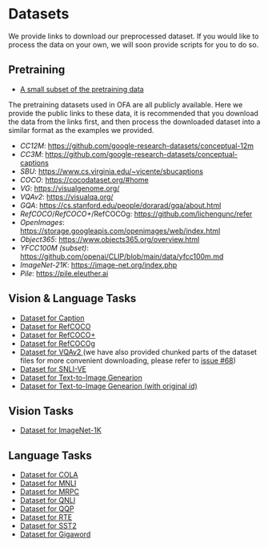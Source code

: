 # Datasets

We provide links to download our preprocessed dataset. If you would like to process the data on your own, we will soon provide scripts for you to do so. 

## Pretraining
 * <a href="https://ofa-beijing.oss-cn-beijing.aliyuncs.com/datasets/pretrain_data/pretrain_data_examples.zip"> A small subset of the pretraining data </a>

 The pretraining datasets used in OFA are all publicly available. Here we provide the public links to these data, it is recommended that you download the data from the links first, and then process the downloaded dataset into a similar format as the examples we provided.
-   _CC12M_:  https://github.com/google-research-datasets/conceptual-12m
-   _CC3M_: https://github.com/google-research-datasets/conceptual-captions
-   _SBU_: https://www.cs.virginia.edu/~vicente/sbucaptions
-   _COCO_: https://cocodataset.org/#home
-   _VG_: https://visualgenome.org/
-   _VQAv2_: https://visualqa.org/
- _GQA_: https://cs.stanford.edu/people/dorarad/gqa/about.html
- _RefCOCO_/_RefCOCO+_/RefCOCOg: https://github.com/lichengunc/refer
-   _OpenImages_: https://storage.googleapis.com/openimages/web/index.html
-   _Object365_: https://www.objects365.org/overview.html
-   _YFCC100M (subset)_: https://github.com/openai/CLIP/blob/main/data/yfcc100m.md
-   _ImageNet-21K_: https://image-net.org/index.php
-   _Pile_: https://pile.eleuther.ai

## Vision & Language Tasks
 * <a href="https://ofa-beijing.oss-cn-beijing.aliyuncs.com/datasets/caption_data/caption_data.zip"> Dataset for Caption </a>
 * <a href="https://ofa-beijing.oss-cn-beijing.aliyuncs.com/datasets/refcoco_data/refcoco_data.zip"> Dataset for RefCOCO </a>
 * <a href="https://ofa-beijing.oss-cn-beijing.aliyuncs.com/datasets/refcocoplus_data/refcocoplus_data.zip"> Dataset for RefCOCO+ </a>
 * <a href="https://ofa-beijing.oss-cn-beijing.aliyuncs.com/datasets/refcocog_data/refcocog_data.zip"> Dataset for RefCOCOg </a>
 * <a href="https://ofa-beijing.oss-cn-beijing.aliyuncs.com/datasets/vqa_data/vqa_data.zip"> Dataset for VQAv2 </a> (we have also provided chunked parts of the dataset files for more convenient downloading, please refer to <a href="https://github.com/OFA-Sys/OFA/issues/68#issuecomment-1096837349">issue #68</a>)
 * <a href="https://ofa-beijing.oss-cn-beijing.aliyuncs.com/datasets/snli_ve_data/snli_ve_data.zip"> Dataset for SNLI-VE </a>
 * <a href="https://ofa-beijing.oss-cn-beijing.aliyuncs.com/datasets/coco_image_gen_data/coco_image_gen.zip"> Dataset for Text-to-Image Genearion </a>
 * <a href="https://ofa-beijing.oss-cn-beijing.aliyuncs.com/datasets/coco_image_gen_data/coco_image_gen_origin_id.zip"> Dataset for Text-to-Image Genearion (with original id) </a>

## Vision Tasks
 * <a href="https://ofa-beijing.oss-cn-beijing.aliyuncs.com/datasets/imagenet_1k_data/imagenet_1k_data.zip"> Dataset for ImageNet-1K </a>

## Language Tasks
 * <a href="https://ofa-beijing.oss-cn-beijing.aliyuncs.com/datasets/glue_data/cola_data.zip"> Dataset for COLA </a>
 * <a href="https://ofa-beijing.oss-cn-beijing.aliyuncs.com/datasets/glue_data/mnli_data.zip"> Dataset for MNLI </a>
 * <a href="https://ofa-beijing.oss-cn-beijing.aliyuncs.com/datasets/glue_data/mrpc_data.zip"> Dataset for MRPC </a>
 * <a href="https://ofa-beijing.oss-cn-beijing.aliyuncs.com/datasets/glue_data/qnli_data.zip"> Dataset for QNLI </a>
 * <a href="https://ofa-beijing.oss-cn-beijing.aliyuncs.com/datasets/glue_data/qqp_data.zip"> Dataset for QQP </a>
 * <a href="https://ofa-beijing.oss-cn-beijing.aliyuncs.com/datasets/glue_data/rte_data.zip"> Dataset for RTE </a>
 * <a href="https://ofa-beijing.oss-cn-beijing.aliyuncs.com/datasets/glue_data/sst2_data.zip"> Dataset for SST2 </a>
 * <a href="https://ofa-beijing.oss-cn-beijing.aliyuncs.com/datasets/gigaword_data/gigaword_data.zip"> Dataset for Gigaword </a>
